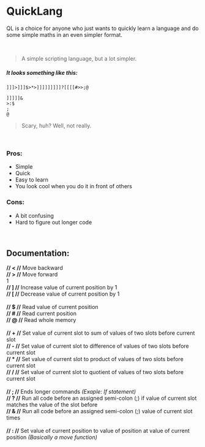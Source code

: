 # QuickLang

QL is a choice for anyone who just wants to quickly learn a language and do some simple maths in an even simpler format.

<br />

> A simple scripting language, but a lot simpler.


##### It looks something like this:
```
]]]>]]]$>*>]]]]]]]]]?[[[[#>>;@

]]]]]&
>:$
;
@
```
> Scary, huh? Well, not really.

<br />

### Pros:
- Simple
- Quick
- Easy to learn
- You look cool when you do it in front of others

### Cons:
- A bit confusing
- Hard to figure out longer code

<br />

## Documentation:

**// < //**   Move backward<br />
**// > //**   Move forward<br />1
<br />
**// ] //**   Increase value of current position by 1<br />
**// [ //**   Decrease value of current position by 1<br />
<br />
**// $ //**   Read value of current position<br />
**// # //**   Read current position<br />
**// @ //**   Read whole memory<br />
<br />
**// + //**   Set value of current slot to sum of values of two slots before current slot<br />
**// - //**   Set value of current slot to difference of values of two slots before current slot<br />
**// \* //**   Set value of current slot to product of values of two slots before current slot<br />
**// / //**   Set value of current slot to quotient of values of two slots before current slot<br />
<br />
**// ; //**   Ends longer commands *(Exaple: If statement)*<br />
**// ? //**   Run all code before an assigned semi-colon (;) if value of current slot matches the value of the slot before<br />
**// & //**   Run all code before an assigned semi-colon (;) value of current slot times<br />
<br />
**// : //**   Set value of current position to value of position at value of current position *(Basically a move function)*<br />
